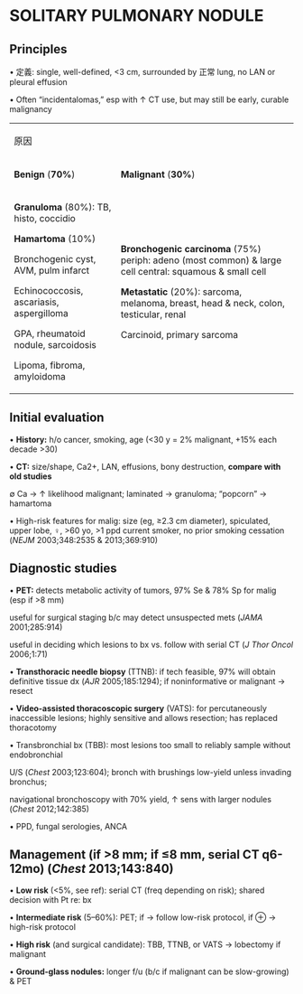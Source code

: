 # SOLITARY PULMONARY NODULE

## Principles

• 定義: single, well-defined, <3 cm, surrounded by 正常 lung, no LAN or pleural effusion

• Often “incidentalomas,” esp with ↑ CT use, but may still be early, curable malignancy

<table><colgroup><col> <col></colgroup><tbody><tr><td colspan="2"><p>原因</p></td></tr><tr><td><p><b>Benign</b> (<b>70%</b>)</p></td><td><p><b>Malignant</b> (<b>30%</b>)</p></td></tr><tr><td><p><b>Granuloma</b> (80%): TB, histo, coccidio</p><p><b>Hamartoma</b> (10%)</p><p>Bronchogenic cyst, AVM, pulm infarct</p><p>Echinococcosis, ascariasis, aspergilloma</p><p>GPA, rheumatoid nodule, sarcoidosis</p><p>Lipoma, fibroma, amyloidoma</p></td><td><p><b>Bronchogenic carcinoma</b> (75%) periph: adeno (most common) &amp; large cell central: squamous &amp; small cell</p><p><b>Metastatic</b> (20%): sarcoma, melanoma, breast, head &amp; neck, colon, testicular, renal</p><p>Carcinoid, primary sarcoma</p></td></tr></tbody></table>

## Initial evaluation

• **History:** h/o cancer, smoking, age (<30 y = 2% malignant, +15% each decade >30)

• **CT:** size/shape, Ca2+, LAN, effusions, bony destruction, **compare with old studies**

∅ Ca → ↑ likelihood malignant; laminated → granuloma; “popcorn” → hamartoma

• High-risk features for malig: size (eg, ≥2.3 cm diameter), spiculated, upper lobe, ♀, >60 yo, >1 ppd current smoker, no prior smoking cessation (_NEJM_ 2003;348:2535 & 2013;369:910)

## Diagnostic studies

• **PET:** detects metabolic activity of tumors, 97% Se & 78% Sp for malig (esp if >8 mm)

useful for surgical staging b/c may detect unsuspected mets (_JAMA_ 2001;285:914)

useful in deciding which lesions to bx vs. follow with serial CT (_J Thor Oncol_ 2006;1:71)

• **Transthoracic needle biopsy** (TTNB): if tech feasible, 97% will obtain definitive tissue dx (_AJR_ 2005;185:1294); if noninformative or malignant → resect

• **Video-assisted thoracoscopic surgery** (VATS): for percutaneously inaccessible lesions; highly sensitive and allows resection; has replaced thoracotomy

• Transbronchial bx (TBB): most lesions too small to reliably sample without endobronchial

U/S (_Chest_ 2003;123:604); bronch with brushings low-yield unless invading bronchus;

navigational bronchoscopy with 70% yield, ↑ sens with larger nodules (_Chest_ 2012;142:385)

• PPD, fungal serologies, ANCA

## Management (if >8 mm; if ≤8 mm, serial CT q6-12mo) (_Chest_ 2013;143:840)

• **Low risk** (<5%, see ref): serial CT (freq depending on risk); shared decision with Pt re: bx

• **Intermediate risk** (5–60%): PET; if → follow low-risk protocol, if ⊕ → high-risk protocol

• **High risk** (and surgical candidate): TBB, TTNB, or VATS → lobectomy if malignant

• **Ground-glass nodules:** longer f/u (b/c if malignant can be slow-growing) & PET
